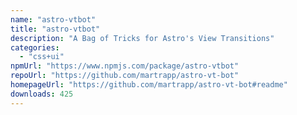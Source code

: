 ```yaml
---
name: "astro-vtbot"
title: "astro-vtbot"
description: "A Bag of Tricks for Astro's View Transitions"
categories:
  - "css+ui"
npmUrl: "https://www.npmjs.com/package/astro-vtbot"
repoUrl: "https://github.com/martrapp/astro-vt-bot"
homepageUrl: "https://github.com/martrapp/astro-vt-bot#readme"
downloads: 425
---
```

